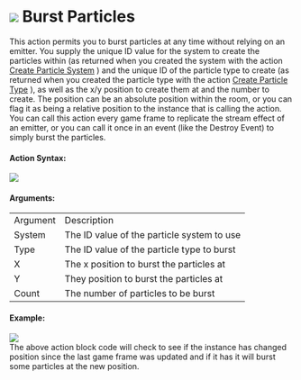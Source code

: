 #  ![](https://gms.magecorn.com/Manual/assets/Images/Scripting_Reference/Drag_And_Drop/Reference/Particles/i_Particles_Burst_Particles.png) Burst Particles

This action permits you to burst particles at any time without relying
on an emitter. You supply the unique ID value for the system to create
the particles within (as returned when you created the system with the
action [Create Particle System](Create_Particle_System) ) and the
unique ID of the particle type to create (as returned when you created
the particle type with the action [Create Particle
Type](Create_Particle_Type) ), as well as the x/y position to create
them at and the number to create. The position can be an absolute
position within the room, or you can flag it as being a relative
position to the instance that is calling the action. You can call this
action every game frame to replicate the stream effect of an emitter, or
you can call it once in an event (like the Destroy Event) to simply
burst the particles.

#### Action Syntax:

  
![](https://gms.magecorn.com/Manual/assets/Images/Scripting_Reference/Drag_And_Drop/Reference/Particles/a_Particles_Burst_Particles.png)  

#### Arguments:

|          |                                            |
|----------|--------------------------------------------|
| Argument | Description                                |
| System   | The ID value of the particle system to use |
| Type     | The ID value of the particle type to burst |
| X        | The x position to burst the particles at   |
| Y        | They position to burst the particles at    |
| Count    | The number of particles to be burst        |

#### Example:

  
![](https://gms.magecorn.com/Manual/assets/Images/Scripting_Reference/Drag_And_Drop/Reference/Particles/e_Particles_Burst_Particles.png)  
The above action block code will check to see if the instance has
changed position since the last game frame was updated and if it has it
will burst some particles at the new position.
